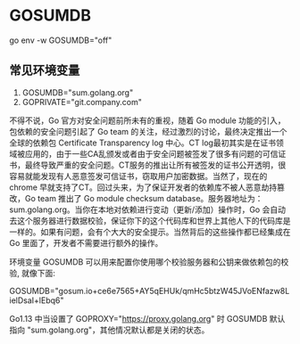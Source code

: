 # GOSUMDB

go env -w GOSUMDB="off"



## 常见环境变量

1. GOSUMDB="sum.golang.org"
2. GOPRIVATE="git.company.com"


不得不说，Go 官方对安全问题前所未有的重视，随着 Go module 功能的引入，包依赖的安全问题引起了 Go team 的关注，经过激烈的讨论，最终决定推出一个全球的依赖包 Certificate Transparency log 中心。CT log最初其实是在证书领域被应用的，由于一些CA乱颁发或者由于安全问题被签发了很多有问题的可信证书，最终导致严重的安全问题。CT服务的推出让所有被签发的证书公开透明，很容易就能发现有人恶意签发可信证书，窃取用户加密数据。当然了，现在的 chrome 早就支持了CT。回过头来，为了保证开发者的依赖库不被人恶意劫持篡改，Go team 推出了 Go module checksum database。服务器地址为：sum.golang.org。当你在本地对依赖进行变动（更新/添加）操作时，Go 会自动去这个服务器进行数据校验，保证你下的这个代码库和世界上其他人下的代码库是一样的。如果有问题，会有个大大的安全提示。当然背后的这些操作都已经集成在 Go 里面了，开发者不需要进行额外的操作。


环境变量 GOSUMDB 可以用来配置你使用哪个校验服务器和公钥来做依赖包的校验, 就像下面:

GOSUMDB="gosum.io+ce6e7565+AY5qEHUk/qmHc5btzW45JVoENfazw8LielDsaI+lEbq6"

Go1.13 中当设置了 GOPROXY="https://proxy.golang.org" 时 GOSUMDB 默认指向 "sum.golang.org"，其他情况默认都是关闭的状态。